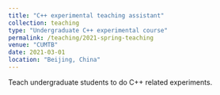 ```yaml
---
title: "C++ experimental teaching assistant"
collection: teaching
type: "Undergraduate C++ experimental course"
permalink: /teaching/2021-spring-teaching
venue: "CUMTB"
date: 2021-03-01
location: "Beijing, China"
---
```


Teach undergraduate students to do C++ related experiments.